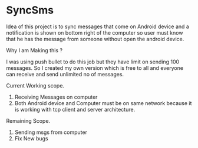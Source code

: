 # SyncSms
Idea of this project is to sync messages that come on Android device and a notification is shown on bottom right of the computer so user must know that he has the message from someone without open the android device.

Why I am Making this ?

I was using push bullet to do this job but they have limit on sending 100 messages. So I created my own version which is free to all and everyone can receive and send unlimited no of messages.

Current Working scope.

1. Receiving Messages on computer 
2. Both Android device and Computer must be on same network because it is working with tcp client and server architecture.

Remaining Scope.

1. Sending msgs from computer 
2. Fix New bugs 



